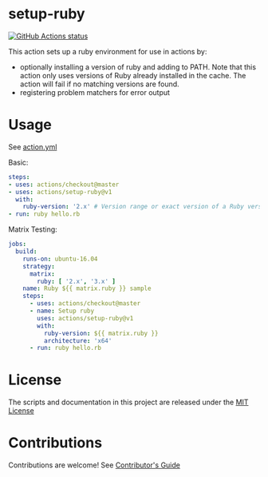 # setup-ruby

<p align="left">
  <a href="https://github.com/actions/setup-ruby"><img alt="GitHub Actions status" src="https://github.com/actions/setup-ruby/workflows/Main%20workflow/badge.svg"></a>
</p>

This action sets up a ruby environment for use in actions by:

- optionally installing a version of ruby and adding to PATH. Note that this action only uses versions of Ruby already installed in the cache. The action will fail if no matching versions are found.
- registering problem matchers for error output

# Usage

See [action.yml](action.yml)

Basic:
```yaml
steps:
- uses: actions/checkout@master
- uses: actions/setup-ruby@v1
  with:
    ruby-version: '2.x' # Version range or exact version of a Ruby version to use, using semvers version range syntax.
- run: ruby hello.rb
```

Matrix Testing:
```yaml
jobs:
  build:
    runs-on: ubuntu-16.04
    strategy:
      matrix:
        ruby: [ '2.x', '3.x' ]
    name: Ruby ${{ matrix.ruby }} sample
    steps:
      - uses: actions/checkout@master
      - name: Setup ruby
        uses: actions/setup-ruby@v1
        with:
          ruby-version: ${{ matrix.ruby }}
          architecture: 'x64'
      - run: ruby hello.rb
```

# License

The scripts and documentation in this project are released under the [MIT License](LICENSE)

# Contributions

Contributions are welcome!  See [Contributor's Guide](docs/contributors.md)
